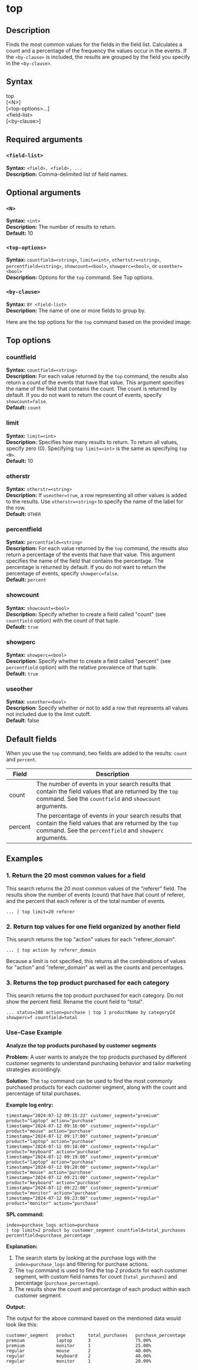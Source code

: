 # top

## Description

Finds the most common values for the fields in the field list. Calculates a count and a percentage of the frequency the values occur in the events. If the `<by-clause>` is included, the results are grouped by the field you specify in the `<by-clause>`.

## Syntax

top \
[\<N>] \
[\<top-options>...] \
\<field-list> \
[\<by-clause>]


## Required arguments

### `<field-list>`

**Syntax:** `<field>, <field>, ...` \
**Description:** Comma-delimited list of field names.

## Optional arguments

### `<N>`

**Syntax:** `<int>` \
**Description:** The number of results to return. \
**Default:** 10

### `<top-options>`

**Syntax:** `countfield=<string>`, `limit=<int>`, `othertstr=<string>`, `percentfield=<string>`, `showcount=<bool>`, `showperc=<bool>`, or `useother=<bool>` \
**Description:** Options for the `top` command. See Top options.

### `<by-clause>`

**Syntax:** `BY <field-list>` \
**Description:** The name of one or more fields to group by.

Here are the top options for the `top` command based on the provided image:

## Top options

### countfield

**Syntax:** `countfield=<string>` \
**Description:** For each value returned by the `top` command, the results also return a count of the events that have that value. This argument specifies the name of the field that contains the count. The count is returned by default. If you do not want to return the count of events, specify `showcount=false`. \
**Default:** `count`

### limit

**Syntax:** `limit=<int>` \
**Description:** Specifies how many results to return. To return all values, specify zero (0). Specifying `top limit=<int>` is the same as specifying `top <N>`. \
**Default:** 10

### otherstr

**Syntax:** `otherstr=<string>` \
**Description:** If `useother=true`, a row representing all other values is added to the results. Use `otherstr=<string>` to specify the name of the label for the row. \
**Default:** `OTHER`

### percentfield

**Syntax:** `percentfield=<string>` \
**Description:** For each value returned by the `top` command, the results also return a percentage of the events that have that value. This argument specifies the name of the field that contains the percentage. The percentage is returned by default. If you do not want to return the percentage of events, specify `showperc=false`. \
**Default:** `percent`

### showcount

**Syntax:** `showcount=<bool>` \
**Description:** Specify whether to create a field called "count" (see `countfield` option) with the count of that tuple. \
**Default:** `true`

### showperc

**Syntax:** `showperc=<bool>` \
**Description:** Specify whether to create a field called "percent" (see `percentfield` option) with the relative prevalence of that tuple. \
**Default:** `true`

### useother

**Syntax**: `useother=<bool>` \
**Description**: Specify whether or not to add a row that represents all values not included due to the limit cutoff. \
**Default**: false

## Default fields

When you use the `top` command, two fields are added to the results: `count` and `percent`.

| Field   | Description                                                                                       |
|---------|---------------------------------------------------------------------------------------------------|
| count   | The number of events in your search results that contain the field values that are returned by the `top` command. See the `countfield` and `showcount` arguments.  |
| percent | The percentage of events in your search results that contain the field values that are returned by the `top` command. See the `percentfield` and `showperc` arguments. |

## Examples

### 1. Return the 20 most common values for a field

This search returns the 20 most common values of the "referer" field. The results show the number of events (count) that have that count of referer, and the percent that each referer is of the total number of events.

```
... | top limit=20 referer
```

### 2. Return top values for one field organized by another field

This search returns the top "action" values for each "referer_domain".

```
... | top action by referer_domain
```

Because a limit is not specified, this returns all the combinations of values for "action" and "referer_domain" as well as the counts and percentages.

### 3. Returns the top product purchased for each category

This search returns the top product purchased for each category. Do not show the percent field. Rename the count field to "total".

```
... status=200 action=purchase | top 1 productName by categoryId showperc=f countfield=total
```

### Use-Case Example

**Analyze the top products purchased by customer segments**

**Problem:** A user wants to analyze the top products purchased by different customer segments to understand purchasing behavior and tailor marketing strategies accordingly.

**Solution:** The `top` command can be used to find the most commonly purchased products for each customer segment, along with the count and percentage of total purchases.

**Example log entry:**

```
timestamp="2024-07-12 09:15:23" customer_segment="premium" product="laptop" action="purchase"
timestamp="2024-07-12 09:16:00" customer_segment="regular" product="mouse" action="purchase"
timestamp="2024-07-12 09:17:00" customer_segment="premium" product="laptop" action="purchase"
timestamp="2024-07-12 09:18:00" customer_segment="regular" product="keyboard" action="purchase"
timestamp="2024-07-12 09:19:00" customer_segment="premium" product="laptop" action="purchase"
timestamp="2024-07-12 09:20:00" customer_segment="regular" product="mouse" action="purchase"
timestamp="2024-07-12 09:21:00" customer_segment="regular" product="keyboard" action="purchase"
timestamp="2024-07-12 09:22:00" customer_segment="premium" product="monitor" action="purchase"
timestamp="2024-07-12 09:23:00" customer_segment="regular" product="monitor" action="purchase"
```

**SPL command:**

```
index=purchase_logs action=purchase 
| top limit=2 product by customer_segment countfield=total_purchases percentfield=purchase_percentage
```

**Explanation:**
1. The search starts by looking at the purchase logs with the `index=purchase_logs` and filtering for purchase actions.
2. The `top` command is used to find the top 2 products for each customer segment, with custom field names for count (`total_purchases`) and percentage (`purchase_percentage`).
3. The results show the count and percentage of each product within each customer segment.

**Output:**

The output for the above command based on the mentioned data would look like this:

```
customer_segment   product     total_purchases   purchase_percentage
premium            laptop      3                 75.00%
premium            monitor     1                 25.00%
regular            mouse       2                 40.00%
regular            keyboard    2                 40.00%
regular            monitor     1                 20.00%
```

